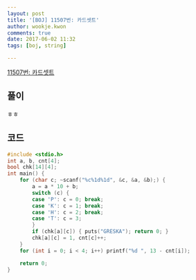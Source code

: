 ```yaml
---
layout: post
title: '[BOJ] 11507번: 카드셋트'
author: wookje.kwon
comments: true
date: 2017-06-02 11:32
tags: [boj, string]

---
```


[11507번: 카드셋트](https://www.acmicpc.net/problem/11507)

## 풀이

ㅎㅎ

## 코드

```cpp
#include <stdio.h>
int a, b, cnt[4];
bool chk[14][4];
int main() {
	for (char c; ~scanf("%c%1d%1d", &c, &a, &b);) {
		a = a * 10 + b;
		switch (c) {
		case 'P': c = 0; break;
		case 'K': c = 1; break;
		case 'H': c = 2; break;
		case 'T': c = 3;
		}
		if (chk[a][c]) { puts("GRESKA"); return 0; }
		chk[a][c] = 1, cnt[c]++;
	}
	for (int i = 0; i < 4; i++) printf("%d ", 13 - cnt[i]);

	return 0;
}
```